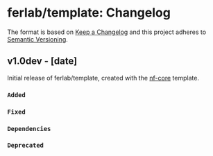 # ferlab/template: Changelog

The format is based on [Keep a Changelog](https://keepachangelog.com/en/1.0.0/)
and this project adheres to [Semantic Versioning](https://semver.org/spec/v2.0.0.html).

## v1.0dev - [date]

Initial release of ferlab/template, created with the [nf-core](https://nf-co.re/) template.

### `Added`

### `Fixed`

### `Dependencies`

### `Deprecated`

